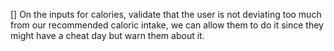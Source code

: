 [] On the inputs for calories, validate that the user is not deviating too much from our recommended caloric intake, we can allow them to do it
since they might have a cheat day but warn them about it.
